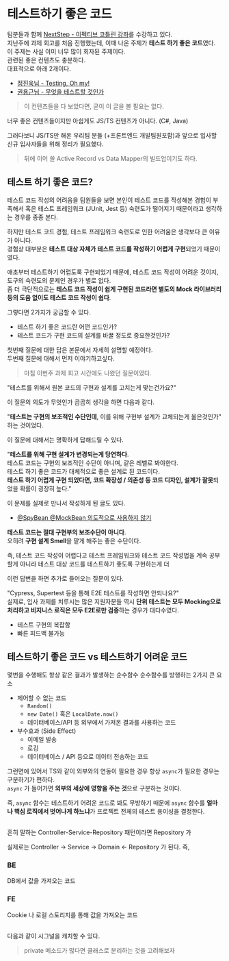 # 테스트하기 좋은 코드

팀분들과 함께 [NextStep - 이펙티브 코틀린 강좌](https://edu.nextstep.camp/c/Z9QeJlCi)를 수강하고 있다.    
지난주에 과제 회고를 처음 진행했는데, 이때 나온 주제가 **테스트 하기 좋은 코드**였다.  
이 주제는 사실 이미 너무 많이 회자된 주제이다.  
관련된 좋은 컨텐츠도 충분하다.  
대표적으로 아래 2개이다.  
  
* [정진욱님 - Testing, Oh my!](https://jwchung.`github.io/testing-oh-my)
* [권용근님 - 무엇을 테스트할 것인가](https://www.youtube.com/watch?v=YdtknE_yPk4)

> 이 컨텐츠들을 다 보았다면, 굳이 이 글을 볼 필요는 없다.

너무 좋은 컨텐츠들이지만 아쉽게도 JS/TS 컨텐츠가 아니다. (C#, Java)    
  
그러다보니 JS/TS만 해온 우리팀 분들 (+프론트엔드 개발팀원포함)과 앞으로 입사할 신규 입사자들을 위해 정리가 필요했다.  

> 뒤에 이어 쓸 Active Record vs Data Mapper의 빌드업이기도 하다.

## 테스트 하기 좋은 코드?

테스트 코드 작성의 어려움을 팀원들을 보면 본인이 테스트 코드를 작성해본 경험이 부족해서 혹은 테스트 프레임워크 (JUnit, Jest 등) 숙련도가 떨어지기 때문이라고 생각하는 경우를 종종 본다.  
  
하지만 테스트 코드 경험, 테스트 프레임워크 숙련도로 인한 어려움은 생각보다 큰 이유가 아니다.  
경험상 대부분은 **테스트 대상 자체가 테스트 코드를 작성하기 어렵게 구현**되었기 때문이였다.    
  
애초부터 테스트하기 어렵도룩 구현되었기 때문에, 테스트 코드 작성이 어려운 것이지, 도구의 숙련도의 문제인 경우가 별로 없다.  
좀 더 극단적으로는 **테스트 코드 작성이 쉽게 구현된 코드라면 별도의 Mock 라이브러리 등의 도움 없이도 테스트 코드 작성이 쉽다**.  
  
그렇다면 2가지가 궁금할 수 있다.

* 테스트 하기 좋은 코드란 어떤 코드인가?
* 테스트 코드가 구현 코드의 설계를 바꿀 정도로 중요한것인가?

첫번째 질문에 대한 답은 본문에서 자세히 설명할 예정이다.  
두번째 질문에 대해서 먼저 이야기하고싶다.  

> 마침 이번주 과제 회고 시간에도 나왔던 질문이였다.  

"테스트를 위해서 원본 코드의 구현과 설계를 고치는게 맞는건가요?"  
  
이 질문의 의도가 무엇인가 곰곰히 생각을 하면 다음과 같다.  

"**테스트는 구현의 보조적인 수단인데**, 이를 위해 구현부 설계가 교체되는게 옮은것인가" 하는 것이었다.  
  
이 질문에 대해서는 명확하게 답해드릴 수 있다.  

"**테스트를 위해 구현 설계가 변경되는게 당연하다**.  
테스트 코드는 구현의 보조적인 수단이 아니며, 같은 레벨로 봐야한다.  
테스트 하기 좋은 코드가 대체적으로 좋은 설계로 된 코드이다.  
**테스트 하기 어렵게 구현 되었다면, 코드 확장성 / 의존성 등 코드 디자인, 설계가 잘못**되었을 확률이 굉장히 높다."  
  
이 문제를 실제로 만나서 작성하게 된 글도 있다.

* [@SpyBean @MockBean 의도적으로 사용하지 않기](https://jojoldu.tistory.com/320)

**테스트 코드는 절대 구현부의 보조수단이 아니다**.  
오히려 **구현 설계 Smell**을 맡게 해주는 좋은 수단이다.  
  
  
즉, 테스트 코드 작성이 어렵다고 테스트 프레임워크와 테스트 코드 작성법을 계속 공부할게 아니라 테스트 대상 코드를 테스트하기 좋도록 구현하는게 더 

이런 답변을 하면 추가로 들어오는 질문이 있다.  

"Cypress, Supertest 등을 통해 E2E 테스트를 작성하면 안되나요?"  
실제로, 입사 과제를 치루시는 많은 지원자분들 역시 **단위 테스트는 모두 Mocking으로 처리하고 비지니스 로직은 모두 E2E로만 검증**하는 경우가 대다수였다.


* 테스트 구현의 복잡함
* 빠른 피드백 불가능

## 테스트하기 좋은 코드 vs 테스트하기 어려운 코드

몇번을 수행해도 항상 같은 결과가 발생하는 순수함수
순수함수를 방행하는 2가지 큰 요소

* 제어할 수 없는 코드
  * `Random()`
  * `new Date()` 혹은 `LocalDate.now()`
  * 데이터베이스/API 등 외부에서 가져온 결과를 사용하는 코드
* 부수효과 (Side Effect)
  * 이메일 발송
  * 로깅
  * 데이터베이스 / API 등으로 데이터 전송하는 코드


그런면에 있어서 TS와 같이 외부와의 연동이 필요한 경우 항상 `async`가 필요한 경우는 구분하기가 편하다.  
`async` 가 들어가면 **외부의 세상에 영향을 주는 것**으로 구분하는 것이다.  

즉, `async` 함수는 테스트하기 어려운 코드로 봐도 무방하기 때문에 `async` 함수를 **얼마나 핵심 로직에서 벗어나게 하느냐**가 프로젝트 전체의 테스트 용이성을 결정한다.

## 

흔히 말하는 Controller-Service-Repository 패턴이라면 Repository 가 

실제로는 Controller -> Service -> Domain <- Repository 가 된다.
즉, 

### BE

DB에서 값을 가져오는 코드

### FE

Cookie 나 로컬 스토리지를 통해 값을 가져오는 코드

## 

다음과 같이 시그널을 캐치할 수 있다.

> private 메소드가 많다면 클래스로 분리하는 것을 고려해보자

